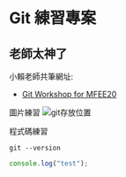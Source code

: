 # Git 練習專案

## 老師太神了

小賴老師共筆網址:

- [Git Workshop for MFEE20](https://hackmd.io/@ashleylai/S1SJk5pMt)

圖片練習
![git存放位置](https://i.imgur.com/iYbhwu4.png)

程式碼練習

```bash=
git --version
```

```javascript
console.log("test");
```
